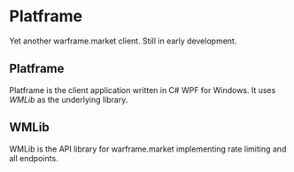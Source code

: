 # Platframe
Yet another warframe.market client. Still in early development.

## Platframe
Platframe is the client application written in C# WPF for Windows. It uses *WMLib* as the underlying library.

## WMLib
WMLib is the API library for warframe.market implementing rate limiting and all endpoints.

